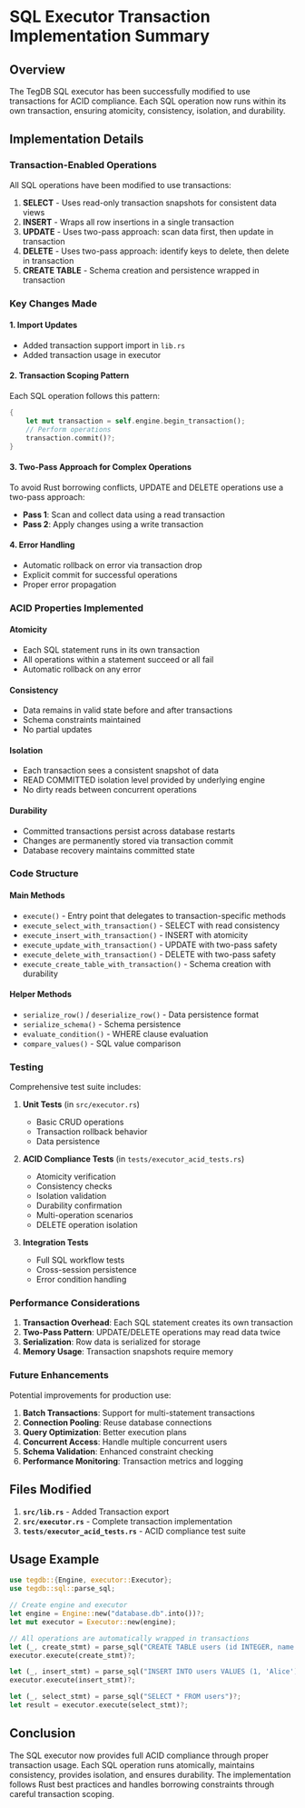 # SQL Executor Transaction Implementation Summary

## Overview

The TegDB SQL executor has been successfully modified to use transactions for ACID compliance. Each SQL operation now runs within its own transaction, ensuring atomicity, consistency, isolation, and durability.

## Implementation Details

### Transaction-Enabled Operations

All SQL operations have been modified to use transactions:

1. **SELECT** - Uses read-only transaction snapshots for consistent data views
2. **INSERT** - Wraps all row insertions in a single transaction
3. **UPDATE** - Uses two-pass approach: scan data first, then update in transaction
4. **DELETE** - Uses two-pass approach: identify keys to delete, then delete in transaction
5. **CREATE TABLE** - Schema creation and persistence wrapped in transaction

### Key Changes Made

#### 1. Import Updates
- Added transaction support import in `lib.rs`
- Added transaction usage in executor

#### 2. Transaction Scoping Pattern
Each SQL operation follows this pattern:
```rust
{
    let mut transaction = self.engine.begin_transaction();
    // Perform operations
    transaction.commit()?;
}
```

#### 3. Two-Pass Approach for Complex Operations
To avoid Rust borrowing conflicts, UPDATE and DELETE operations use a two-pass approach:
- **Pass 1**: Scan and collect data using a read transaction
- **Pass 2**: Apply changes using a write transaction

#### 4. Error Handling
- Automatic rollback on error via transaction drop
- Explicit commit for successful operations
- Proper error propagation

### ACID Properties Implemented

#### **Atomicity**
- Each SQL statement runs in its own transaction
- All operations within a statement succeed or all fail
- Automatic rollback on any error

#### **Consistency**
- Data remains in valid state before and after transactions
- Schema constraints maintained
- No partial updates

#### **Isolation**
- Each transaction sees a consistent snapshot of data
- READ COMMITTED isolation level provided by underlying engine
- No dirty reads between concurrent operations

#### **Durability**
- Committed transactions persist across database restarts
- Changes are permanently stored via transaction commit
- Database recovery maintains committed state

### Code Structure

#### Main Methods
- `execute()` - Entry point that delegates to transaction-specific methods
- `execute_select_with_transaction()` - SELECT with read consistency
- `execute_insert_with_transaction()` - INSERT with atomicity
- `execute_update_with_transaction()` - UPDATE with two-pass safety
- `execute_delete_with_transaction()` - DELETE with two-pass safety
- `execute_create_table_with_transaction()` - Schema creation with durability

#### Helper Methods
- `serialize_row()` / `deserialize_row()` - Data persistence format
- `serialize_schema()` - Schema persistence
- `evaluate_condition()` - WHERE clause evaluation
- `compare_values()` - SQL value comparison

### Testing

Comprehensive test suite includes:

1. **Unit Tests** (in `src/executor.rs`)
   - Basic CRUD operations
   - Transaction rollback behavior
   - Data persistence

2. **ACID Compliance Tests** (in `tests/executor_acid_tests.rs`)
   - Atomicity verification
   - Consistency checks
   - Isolation validation
   - Durability confirmation
   - Multi-operation scenarios
   - DELETE operation isolation

3. **Integration Tests**
   - Full SQL workflow tests
   - Cross-session persistence
   - Error condition handling

### Performance Considerations

1. **Transaction Overhead**: Each SQL statement creates its own transaction
2. **Two-Pass Pattern**: UPDATE/DELETE operations may read data twice
3. **Serialization**: Row data is serialized for storage
4. **Memory Usage**: Transaction snapshots require memory

### Future Enhancements

Potential improvements for production use:

1. **Batch Transactions**: Support for multi-statement transactions
2. **Connection Pooling**: Reuse database connections
3. **Query Optimization**: Better execution plans
4. **Concurrent Access**: Handle multiple concurrent users
5. **Schema Validation**: Enhanced constraint checking
6. **Performance Monitoring**: Transaction metrics and logging

## Files Modified

1. **`src/lib.rs`** - Added Transaction export
2. **`src/executor.rs`** - Complete transaction implementation
3. **`tests/executor_acid_tests.rs`** - ACID compliance test suite

## Usage Example

```rust
use tegdb::{Engine, executor::Executor};
use tegdb::sql::parse_sql;

// Create engine and executor
let engine = Engine::new("database.db".into())?;
let mut executor = Executor::new(engine);

// All operations are automatically wrapped in transactions
let (_, create_stmt) = parse_sql("CREATE TABLE users (id INTEGER, name TEXT)")?;
executor.execute(create_stmt)?;

let (_, insert_stmt) = parse_sql("INSERT INTO users VALUES (1, 'Alice')")?;
executor.execute(insert_stmt)?;

let (_, select_stmt) = parse_sql("SELECT * FROM users")?;
let result = executor.execute(select_stmt)?;
```

## Conclusion

The SQL executor now provides full ACID compliance through proper transaction usage. Each SQL operation runs atomically, maintains consistency, provides isolation, and ensures durability. The implementation follows Rust best practices and handles borrowing constraints through careful transaction scoping.
